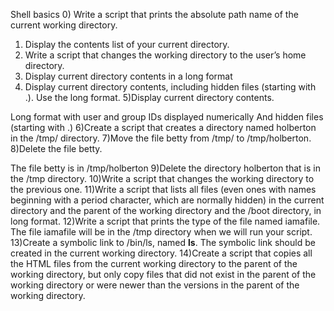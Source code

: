 Shell basics
0) Write a script that prints the absolute path name of the current working directory.
1) Display the contents list of your current directory.
2) Write a script that changes the working directory to the user’s home directory.
3) Display current directory contents in a long format
4) Display current directory contents, including hidden files (starting with .). Use the long format.
5)Display current directory contents.

Long format
with user and group IDs displayed numerically
And hidden files (starting with .)
6)Create a script that creates a directory named holberton in the /tmp/ directory.
7)Move the file betty from /tmp/ to /tmp/holberton.
8)Delete the file betty.

The file betty is in /tmp/holberton
9)Delete the directory holberton that is in the /tmp directory.
10)Write a script that changes the working directory to the previous one.
11)Write a script that lists all files (even ones with names beginning with a period character, which are normally hidden) in the current directory and the parent of the working directory and the /boot directory, in long format.
12)Write a script that prints the type of the file named iamafile. The file iamafile will be in the /tmp directory when we will run your script.
13)Create a symbolic link to /bin/ls, named __ls__. The symbolic link should be created in the current working directory.
14)Create a script that copies all the HTML files from the current working directory to the parent of the working directory, but only copy files that did not exist in the parent of the working directory or were newer than the versions in the parent of the working directory.

